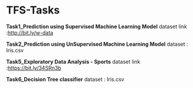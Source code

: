 # TFS-Tasks


**Task1_Prediction using Supervised Machine Learning Model**
dataset link :http://bit.ly/w-data

**Task2_Prediction using UnSupervised Machine Learning Model**
dataset : Iris.csv


**Task5_Exploratory Data Analysis - Sports**
dataset link :https://bit.ly/34SRn3b


**Task6_Decision Tree classifier**
dataset : Iris.csv
